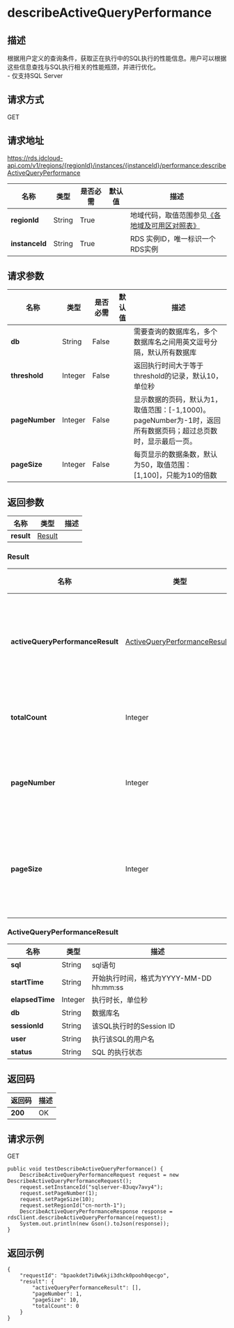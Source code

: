 # describeActiveQueryPerformance


## 描述
根据用户定义的查询条件，获取正在执行中的SQL执行的性能信息。用户可以根据这些信息查找与SQL执行相关的性能瓶颈，并进行优化。<br>- 仅支持SQL Server

## 请求方式
GET

## 请求地址
https://rds.jdcloud-api.com/v1/regions/{regionId}/instances/{instanceId}/performance:describeActiveQueryPerformance

|名称|类型|是否必需|默认值|描述|
|---|---|---|---|---|
|**regionId**|String|True| |地域代码，取值范围参见[《各地域及可用区对照表》](../Enum-Definitions/Regions-AZ.md)|
|**instanceId**|String|True| |RDS 实例ID，唯一标识一个RDS实例|

## 请求参数
|名称|类型|是否必需|默认值|描述|
|---|---|---|---|---|
|**db**|String|False| |需要查询的数据库名，多个数据库名之间用英文逗号分隔，默认所有数据库|
|**threshold**|Integer|False| |返回执行时间大于等于threshold的记录，默认10，单位秒|
|**pageNumber**|Integer|False| |显示数据的页码，默认为1，取值范围：[-1,1000)。pageNumber为-1时，返回所有数据页码；超过总页数时，显示最后一页。|
|**pageSize**|Integer|False| |每页显示的数据条数，默认为50，取值范围：[1,100]，只能为10的倍数|


## 返回参数
|名称|类型|描述|
|---|---|---|
|**result**|[Result](describeactivequeryperformance#result)| |

### <div id="result">Result</div>
|名称|类型|描述|
|---|---|---|
|**activeQueryPerformanceResult**|[ActiveQueryPerformanceResult[]](describeactivequeryperformance#activequeryperformanceresult)|查询性能统计结果集|
|**totalCount**|Integer|总记录条数|
|**pageNumber**|Integer|当前数据的页码|
|**pageSize**|Integer|每页显示的数据条数|
### <div id="activequeryperformanceresult">ActiveQueryPerformanceResult</div>
|名称|类型|描述|
|---|---|---|
|**sql**|String|sql语句|
|**startTime**|String|开始执行时间，格式为YYYY-MM-DD hh:mm:ss|
|**elapsedTime**|Integer|执行时长，单位秒|
|**db**|String|数据库名|
|**sessionId**|String|该SQL执行时的Session ID|
|**user**|String|执行该SQL的用户名|
|**status**|String|SQL 的执行状态|

## 返回码
|返回码|描述|
|---|---|
|**200**|OK|

## 请求示例
GET
```
public void testDescribeActiveQueryPerformance() {
    DescribeActiveQueryPerformanceRequest request = new DescribeActiveQueryPerformanceRequest();
    request.setInstanceId("sqlserver-83uqv7avy4");
    request.setPageNumber(1);
    request.setPageSize(10);
    request.setRegionId("cn-north-1");
    DescribeActiveQueryPerformanceResponse response = rdsClient.describeActiveQueryPerformance(request);
    System.out.println(new Gson().toJson(response));
}

```

## 返回示例
```
{
    "requestId": "bpaokdet7i0w6kji3dhck0pooh0qecgo", 
    "result": {
        "activeQueryPerformanceResult": [], 
        "pageNumber": 1, 
        "pageSize": 10, 
        "totalCount": 0
    }
}
```
